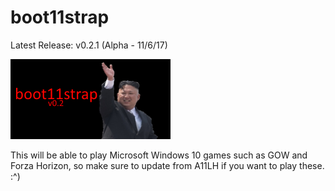 # boot11strap
Latest Release: v0.2.1 (Alpha - 11/6/17)

![alt text](https://raw.githubusercontent.com/Kingy34/boot11strap/master/banner.png)

This will be able to play Microsoft Windows 10 games such as GOW and Forza Horizon, so make sure to update from A11LH if you want to play these. :^)
